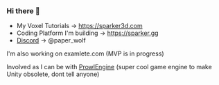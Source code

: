 ### Hi there 👋

<!--
**PaperPrototype/PaperPrototype** is a ✨ _special_ ✨ repository because its `README.md` (this file) appears on your GitHub profile.

Here are some ideas to get you started:

- 🔭 I’m currently working on ...
- 🌱 I’m currently learning ...
- 👯 I’m looking to collaborate on ...
- 🤔 I’m looking for help with ...
- 💬 Ask me about ...
- 📫 How to reach me: ...
- 😄 Pronouns: ...
- ⚡ Fun fact: ...
- [Books](https://gabrielgambetta.com/computer-graphics-from-scratch/) [on computer](https://gamemath.com/) [graphics](https://www.pbrt.org/) (ps: they are all free to read online)
-->

- My Voxel Tutorials -> https://sparker3d.com
- Coding Platform I'm building -> https://sparker.gg
- [Discord](https://discord.gg/QhqTE4t2tR) -> @paper_wolf

I'm also working on examlete.com (MVP is in progress)

Involved as I can be with [ProwlEngine](https://github.com/ProwlEngine) (super cool game engine to make Unity obsolete, dont tell anyone)

